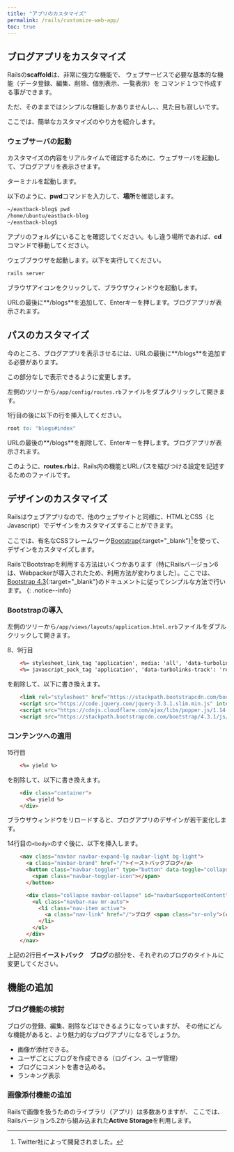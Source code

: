 ```yaml
---
title: "アプリのカスタマイズ"
permalink: /rails/customize-web-app/
toc: true
---
```

## ブログアプリをカスタマイズ

Railsの**scaffold**は、非常に強力な機能で、
ウェブサービスで必要な基本的な機能（データ登録、編集、削除、個別表示、一覧表示）を
コマンド１つで作成する事ができます。

ただ、そのままではシンプルな機能しかありませんし、、見た目も寂しいです。

ここでは、簡単なカスタマイズのやり方を紹介します。

### ウェブサーバの起動

カスタマイズの内容をリアルタイムで確認するために、ウェブサーバを起動して、ブログアプリを表示させます。

ターミナルを起動します。

以下のように、**pwd**コマンドを入力して、**場所**を確認します。

```bash
~/eastback-blog$ pwd
/home/ubuntu/eastback-blog
~/eastback-blog$
```

アプリのフォルダにいることを確認してください。もし違う場所であれば、**cd**コマンドで移動してください。

ウェブブラウザを起動します。以下を実行してください。

```bash
rails server
```

ブラウザアイコンをクリックして、ブラウザウィンドウを起動します。

URLの最後に**/blogs**を追加して、Enterキーを押します。ブログアプリが表示されます。

## パスのカスタマイズ

今のところ、ブログアプリを表示させるには、URLの最後に**/blogs**を追加する必要があります。

この部分なしで表示できるように変更します。

左側のツリーから`/app/config/routes.rb`ファイルをダブルクリックして開きます。

1行目の後に以下の行を挿入してください。

```ruby
root to: "blogs#index"
```

URLの最後の**/blogs**を削除して、Enterキーを押します。ブログアプリが表示されます。

このように、**routes.rb**は、Rails内の機能とURLパスを結びつける設定を記述するためのファイルです。

## デザインのカスタマイズ

Railsはウェブアプリなので、他のウェブサイトと同様に、HTMLとCSS（とJavascript）でデザインをカスタマイズすることができます。

ここでは、有名なCSSフレームワーク[Bootstrap](https://getbootstrap.jp/){:target="_blank"}[^1]を使って、デザインをカスタマイズします。

[^1]: Twitter社によって開発されました。

RailsでBootstrapを利用する方法はいくつかあります（特にRailsバージョン6は、Webpackerが導入されたため、利用方法が変わりました）。ここでは、[Bootstrap 4.3](https://getbootstrap.jp/docs/4.3/getting-started/introduction/){:target="_blank"}のドキュメントに従ってシンプルな方法で行います。
{: .notice--info} 

### Bootstrapの導入
左側のツリーから`/app/views/layouts/application.html.erb`ファイルをダブルクリックして開きます。

8、9行目
```html
    <%= stylesheet_link_tag 'application', media: 'all', 'data-turbolinks-track': 'reload' %>
    <%= javascript_pack_tag 'application', 'data-turbolinks-track': 'reload' %>
```

を削除して、以下に書き換えます。

```html
    <link rel="stylesheet" href="https://stackpath.bootstrapcdn.com/bootstrap/4.3.1/css/bootstrap.min.css" integrity="sha384-ggOyR0iXCbMQv3Xipma34MD+dH/1fQ784/j6cY/iJTQUOhcWr7x9JvoRxT2MZw1T" crossorigin="anonymous">
    <script src="https://code.jquery.com/jquery-3.3.1.slim.min.js" integrity="sha384-q8i/X+965DzO0rT7abK41JStQIAqVgRVzpbzo5smXKp4YfRvH+8abtTE1Pi6jizo" crossorigin="anonymous"></script>
    <script src="https://cdnjs.cloudflare.com/ajax/libs/popper.js/1.14.7/umd/popper.min.js" integrity="sha384-UO2eT0CpHqdSJQ6hJty5KVphtPhzWj9WO1clHTMGa3JDZwrnQq4sF86dIHNDz0W1" crossorigin="anonymous"></script>
    <script src="https://stackpath.bootstrapcdn.com/bootstrap/4.3.1/js/bootstrap.min.js" integrity="sha384-JjSmVgyd0p3pXB1rRibZUAYoIIy6OrQ6VrjIEaFf/nJGzIxFDsf4x0xIM+B07jRM" crossorigin="anonymous"></script>
```

### コンテンツへの適用

15行目
```html
    <%= yield %>
```

を削除して、以下に書き換えます。

```html
    <div class="container">
      <%= yield %>
    </div>
```

ブラウザウィンドウをリロードすると、ブログアプリのデザインが若干変化します。

14行目の`<body>`のすぐ後に、以下を挿入します。

```html
    <nav class="navbar navbar-expand-lg navbar-light bg-light">
      <a class="navbar-brand" href="/">イーストバックブログ</a>
      <button class="navbar-toggler" type="button" data-toggle="collapse" data-target="#navbarSupportedContent" aria-controls="navbarSupportedContent" aria-expanded="false" aria-label="Toggle navigation">
        <span class="navbar-toggler-icon"></span>
      </button>

      <div class="collapse navbar-collapse" id="navbarSupportedContent">
        <ul class="navbar-nav mr-auto">
          <li class="nav-item active">
            <a class="nav-link" href="/">ブログ <span class="sr-only">(current)</span></a>
          </li>
        </ul>
      </div>
    </nav>
```

上記の2行目**イーストバック　ブログ**の部分を、それぞれのブログのタイトルに変更してください。

## 機能の追加

### ブログ機能の検討

ブログの登録、編集、削除などはできるようになっていますが、
その他にどんな機能があると、より魅力的なブログアプリになるでしょうか。

- 画像が添付できる。
- ユーザごとにブログを作成できる（ログイン、ユーザ管理）
- ブログにコメントを書き込める。
- ランキング表示

### 画像添付機能の追加

Railsで画像を扱うためのライブラリ（アプリ）は多数ありますが、
ここでは、Railsバージョン5.2から組み込まれた**Active Storage**を利用します。
